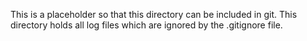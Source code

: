 This is a placeholder so that this directory can be included in git.  This directory holds all log files which
are ignored by the .gitignore file.
